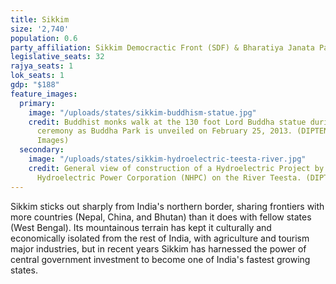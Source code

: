 ```yaml
---
title: Sikkim
size: '2,740'
population: 0.6
party_affiliation: Sikkim Democractic Front (SDF) & Bharatiya Janata Party (BJP)
legislative_seats: 32
rajya_seats: 1
lok_seats: 1
gdp: "$188"
feature_images:
  primary:
    image: "/uploads/states/sikkim-buddhism-statue.jpg"
    credit: Buddhist monks walk at the 130 foot Lord Buddha statue during the Dzung
      ceremony as Buddha Park is unveiled on February 25, 2013. (DIPTENDU DUTTA/AFP/Getty
      Images)
  secondary:
    image: "/uploads/states/sikkim-hydroelectric-teesta-river.jpg"
    credit: General view of construction of a Hydroelectric Project by India's National
      Hydroelectric Power Corporation (NHPC) on the River Teesta. (DIPTENDU DUTTA/AFP/GettyImages)
---
```


Sikkim sticks out sharply from India's northern border, sharing frontiers with more countries (Nepal, China, and Bhutan) than it does with fellow states (West Bengal). Its mountainous terrain has kept it culturally and economically isolated from the rest of India, with agriculture and tourism major industries, but in recent years Sikkim has harnessed the power of central government investment to become one of India's fastest growing states. 
